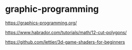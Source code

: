 # graphic-programming

https://graphics-programming.org/

https://www.habrador.com/tutorials/math/12-cut-polygons/

https://github.com/lettier/3d-game-shaders-for-beginners
